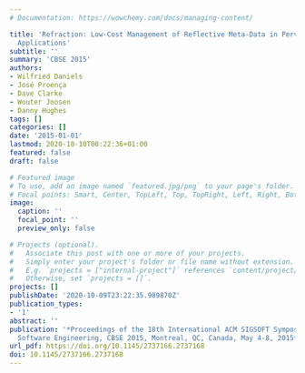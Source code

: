 ```yaml
---
# Documentation: https://wowchemy.com/docs/managing-content/

title: 'Refraction: Low-Cost Management of Reflective Meta-Data in Pervasive Component-Based
  Applications'
subtitle: ''
summary: 'CBSE 2015'
authors:
- Wilfried Daniels
- José Proença
- Dave Clarke
- Wouter Joosen
- Danny Hughes
tags: []
categories: []
date: '2015-01-01'
lastmod: 2020-10-10T00:22:36+01:00
featured: false
draft: false

# Featured image
# To use, add an image named `featured.jpg/png` to your page's folder.
# Focal points: Smart, Center, TopLeft, Top, TopRight, Left, Right, BottomLeft, Bottom, BottomRight.
image:
  caption: ''
  focal_point: ''
  preview_only: false

# Projects (optional).
#   Associate this post with one or more of your projects.
#   Simply enter your project's folder or file name without extension.
#   E.g. `projects = ["internal-project"]` references `content/project/deep-learning/index.md`.
#   Otherwise, set `projects = []`.
projects: []
publishDate: '2020-10-09T23:22:35.989870Z'
publication_types:
- '1'
abstract: ''
publication: '*Proceedings of the 18th International ACM SIGSOFT Symposium on Component-Based
  Software Engineering, CBSE 2015, Montreal, QC, Canada, May 4-8, 2015*'
url_pdf: https://doi.org/10.1145/2737166.2737168
doi: 10.1145/2737166.2737168
---
```

